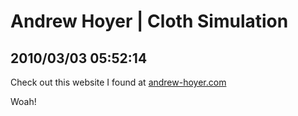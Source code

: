 # Andrew Hoyer | Cloth Simulation
## 2010/03/03 05:52:14 

<div class="posterous_bookmarklet_entry">
  <div class="posterous_quote_citation">
Check out this website I found at <a href="http://www.andrew-hoyer.com/experiments/cloth">andrew-hoyer.com</a></div>


<p>Woah!</p></div>
